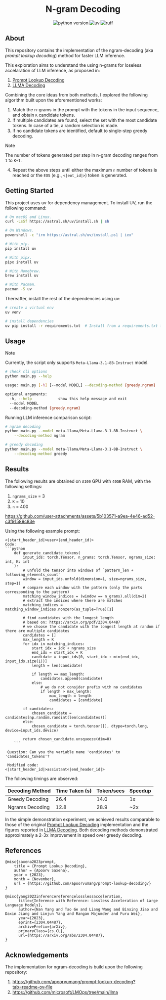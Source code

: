 <h1 align="center">N-gram Decoding</h1>

<p align="center">
    <img src="https://img.shields.io/badge/python-3.9.10-orange"
         alt="python version">
     <img src="https://img.shields.io/endpoint?url=https://raw.githubusercontent.com/astral-sh/uv/main/assets/badge/v0.json"
          alt="uv">
    <img src="https://img.shields.io/endpoint?url=https://raw.githubusercontent.com/charliermarsh/ruff/main/assets/badge/v1.json"
         alt="ruff">
</p>

## About

This repository contains the implementation of the ngram-decoding (aka *prompt lookup decoding*) method for faster LLM inference.

This exploration aims to understand the using n-grams for loseless accelaration of LLM inference, as proposed in: 

1. [Prompt Lookup Decoding](https://github.com/apoorvumang/prompt-lookup-decoding?tab=readme-ov-file)
2. [LLMA Decoding](https://github.com/microsoft/LMOps/tree/main/llma)

Combining the core ideas from both methods, I explored the following algorithm built upon the aforementioned works:

1. Match the n-grams in the prompt with the tokens in the input sequence, and obtain `K` candidate tokens.
2. If multiple candidates are found, select the set with the most candidate tokens. In case of a tie, a random selection is made.
3. If no candidate tokens are identified, default to single-step greedy decoding.

> [!NOTE]
> The number of tokens generated per step in n-gram decoding ranges from `1` to `K+1`.

4. Repeat the above steps until either the maximum `n` number of tokens is reached or the `EOS` (e.g., `<|eot_id|>`) token is generated.

## Getting Started

This project uses uv for dependency management. To install UV, run the following command:

```bash
# On macOS and Linux.
curl -LsSf https://astral.sh/uv/install.sh | sh

# On Windows.
powershell -c "irm https://astral.sh/uv/install.ps1 | iex"

# With pip.
pip install uv

# With pipx.
pipx install uv

# With Homebrew.
brew install uv

# With Pacman.
pacman -S uv
```

Thereafter, install the rest of the dependencies using uv:

```bash
# create a virtual env
uv venv

# install dependencies
uv pip install -r requirements.txt  # Install from a requirements.txt file.
```

## Usage

> [!NOTE]
>
> Currently, the script only supports `Meta-Llama-3.1-8B-Instruct` model.

```bash
# check cli options
python main.py --help

usage: main.py [-h] [--model MODEL] --decoding-method {greedy,ngram}

optional arguments:
  -h, --help            show this help message and exit
  --model MODEL
  --decoding-method {greedy,ngram}
```

Running LLM inference comparison script:

```bash
# ngram decoding
python main.py --model meta-llama/Meta-Llama-3.1-8B-Instruct \
    --decoding-method ngram

# greedy decoding
python main.py --model meta-llama/Meta-Llama-3.1-8B-Instruct \
    --decoding-method greedy
```

## Results

The following results are obtained on `A100` GPU with `40GB` RAM, with the following settings:

1. `ngrams_size` = 3
2. `K` = 10
3. `n` = 400

https://github.com/user-attachments/assets/5b103571-a9ea-4e46-ad52-c3f91589c83e

Using the following example prompt:

```
<|start_header_id|>user<|end_header_id|>
Code:
```python
    def generate_candidate_tokens(
        input_ids: torch.Tensor, n_grams: torch.Tensor, ngrams_size: int, K: int
    ):
        # unfold the tensor into windows of `pattern_len + following_elements_count`
        window = input_ids.unfold(dimension=1, size=ngrams_size, step=1)
        # compare each window with the pattern (only the parts corresponding to the pattern)
        matching_window_indices = (window == n_grams).all(dim=2)
        # extract the indices where there are matches
        matching_indices = matching_window_indices.nonzero(as_tuple=True)[1]

        # find candidates with the longest length
        # based on: https://arxiv.org/pdf/2304.04487
        # we choose the candidate with the longest length at random if there are multiple candidates
        candidates = []
        max_length = K
        for idx in matching_indices:
            start_idx = idx + ngrams_size
            end_idx = start_idx + K
            candidate = input_ids[0, start_idx : min(end_idx, input_ids.size(1))]
            length = len(candidate)

            if length == max_length:
                candidates.append(candidate)
            else:
                # we do not consider prefix with no candidates
                if length > max_length:
                    max_length = length
                    candidates = [candidate]

        if candidates:
            chosen_candidate = candidates[np.random.randint(len(candidates))]
        else:
            chosen_candidate = torch.tensor([], dtype=torch.long, device=input_ids.device)

        return chosen_candidate.unsqueeze(dim=0)
    ``` 

 Question: Can you the variable name 'candidates' to 'candidates_tokens'? 

 Modified code:
<|start_header_id|>assistant<|end_header_id|>
```

The following timings are observed:

|    Decoding Method   |  Time Taken (s)  |  Token/secs  |   Speedup   |
| -------------------- | ---------------- | ------------ | ----------- |
|    Greedy Decoding   |      26.4        |     14.0     |      1x     | 
|    Ngrams Decoding   |      12.8        |     28.9     |     ~2x     | 

In the simple demonstration experiment, we achieved results comparable to those of the original [Prompt Lookup Decoding](https://github.com/apoorvumang/prompt-lookup-decoding?tab=readme-ov-file) implementation and the figures reported in [LLMA Decoding](https://github.com/microsoft/LMOps/tree/main/llma). Both decoding methods demonstrated approximately a 2-3x improvement in speed over greedy decoding.

## References

```
@misc{saxena2023prompt,
    title = {Prompt Lookup Decoding},
    author = {Apoorv Saxena},
    year = {2023},
    month = {November},
    url = {https://github.com/apoorvumang/prompt-lookup-decoding/}
}

@misc{yang2023inferencereferencelosslessacceleration,
      title={Inference with Reference: Lossless Acceleration of Large Language Models}, 
      author={Nan Yang and Tao Ge and Liang Wang and Binxing Jiao and Daxin Jiang and Linjun Yang and Rangan Majumder and Furu Wei},
      year={2023},
      eprint={2304.04487},
      archivePrefix={arXiv},
      primaryClass={cs.CL},
      url={https://arxiv.org/abs/2304.04487}, 
}
```

## Acknowledgements

The implementation for ngram-decoding is build upon the following repository:

1. https://github.com/apoorvumang/prompt-lookup-decoding?tab=readme-ov-file
2. https://github.com/microsoft/LMOps/tree/main/llma
